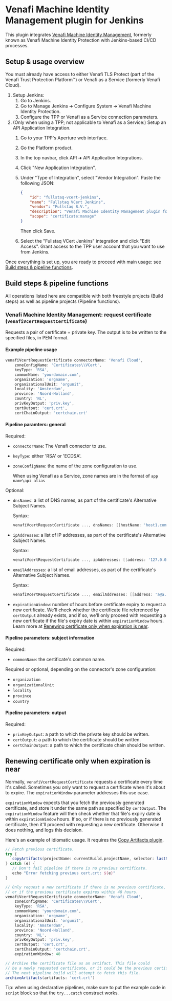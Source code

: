 # Venafi Machine Identity Management plugin for Jenkins

This plugin integrates [Venafi Machine Identity Management](https://support.venafi.com/hc/en-us/articles/217991528-Introducing-VCert-API-Abstraction-for-DevOps), formerly known as Venafi Machine Identity Protection with Jenkins-based CI/CD processes.

## Setup & usage overview

You must already have access to either Venafi TLS Protect (part of the Venafi Trust Protection Platform™) or Venafi as a Service (formerly Venafi Cloud).

 1. Setup Jenkins:
     1. Go to Jenkins.
     2. Go to Manage Jenkins ➜ Configure System ➜ Venafi Machine Identity Protection.
     3. Configure the TPP or Venafi as a Service connection parameters.
 2. (Only when using a TPP; not applicable to Venafi as a Service:) Setup an API Application Integration.
     1. Go to your TPP's Aperture web interface.
     2. Go the Platform product.
     3. In the top navbar, click API ➜ API Application Integrations.
     4. Click "New Application Integration".
     5. Under "Type of Integration", select "Vendor Integration". Paste the following JSON:

        ~~~json
        {
            "id": "fullstaq-vcert-jenkins",
            "name": "Fullstaq VCert Jenkins",
            "vendor": "Fullstaq B.V.",
            "description": "Venafi Machine Identity Management plugin for Jenkins",
            "scope": "certificate:manage"
        }
        ~~~

        Then click Save.

     6. Select the "Fullstaq VCert Jenkins" integration and click "Edit Access". Grant access to the TPP user account that you want to use from Jenkins.

Once everything is set up, you are ready to proceed with main usage: see [Build steps & pipeline functions](#build-steps-pipeline-functions).

## Build steps & pipeline functions

All operations listed here are compatible with both freestyle projects (Build steps) as well as pipeline projects (Pipeline functions).

### Venafi Machine Identity Management: request certificate (`venafiVcertRequestCertificate`)

Requests a pair of certificate + private key. The output is to be written to the specified files, in PEM format.

#### Example pipeline usage

~~~groovy
venafiVcertRequestCertificate connectorName: 'Venafi Cloud',
    zoneConfigName: 'Certificates\\VCert',
    keyType: 'RSA',
    commonName: 'yourdomain.com',
    organization: 'orgname',
    organizationalUnit: 'orgunit',
    locality: 'Amsterdam',
    province: 'Noord-Holland',
    country: 'NL',
    privKeyOutput: 'priv.key',
    certOutput: 'cert.crt',
    certChainOutput: 'certchain.crt'
~~~

#### Pipeline paramters: general

Required:

 * `connectorName`: The Venafi connector to use.
 * `keyType`: either 'RSA' or 'ECDSA'.
 * `zoneConfigName`: the name of the zone configuration to use.

   When using Venafi as a Service, zone names are in the format of `app name\api alias`

Optional:

 * `dnsNames`: a list of DNS names, as part of the certificate's Alternative Subject Names.

    Syntax:

    ~~~groovy
    venafiVcertRequestCertificate ..., dnsNames: [[hostName: 'host1.com'], [hostName: 'host2.com']]
    ~~~

 * `ipAddresses`: a list of IP addresses, as part of the certificate's Alternative Subject Names.

    Syntax:

    ~~~groovy
    venafiVcertRequestCertificate ..., ipAddresses: [[address: '127.0.0.1'], [address: '127.0.0.2']]
    ~~~

 * `emailAddresses`: a list of email addresses, as part of the certificate's Alternative Subject Names.

    Syntax:

    ~~~groovy
    venafiVcertRequestCertificate ..., emailAddresses: [[address: 'a@a.com'], [address: 'b@b.com']]
    ~~~

 * `expirationWindow`: number of hours before certificate expiry to request a new certificate. We'll check whether the certificate file referenced by `certOutput` already exists, and if so, we'll only proceed with requesting a new certificate if the file's expiry date is within `expirationWindow` hours. Learn more at [Renewing certificate only when expiration is near](#renewing-certificate-only-when-expiration-is-near).

#### Pipeline parameters: subject information

Required:

 * `commonName`: the certificate's common name.

Required or optional, depending on the connector's zone configuration:

 * `organization`
 * `organizationalUnit`
 * `locality`
 * `province`
 * `country`

#### Pipeline parameters: output

Required:

 * `privKeyOutput`: a path to which the private key should be written.
 * `certOutput`: a path to which the certificate should be written.
 * `certChainOutput`: a path to which the certificate chain should be written.

## Renewing certificate only when expiration is near

Normally, `venafiVcertRequestCertificate` requests a certificate every time it's called. Sometimes you only want to request a certificate when it's about to expire. The `expirationWindow` parameter addresses this use case.

`expirationWindow` expects that you fetch the previously generated certificate, and store it under the same path as specified by `certOutput`. The `expirationWindow` feature will then check whether that file's expiry date is within `expirationWindow` hours. If so, or if there is no previously generated certificate, then it'll proceed with requesting a new certificate. Otherwise it does nothing, and logs this decision.

Here's an example of idiomatic usage. It requires the [Copy Artifacts plugin](https://plugins.jenkins.io/copyartifact/).

~~~groovy
// Fetch previous certificate.
try {
   copyArtifacts(projectName: currentBuild.projectName, selector: lastSuccessful(), filter: 'cert.crt')
} catch (e) {
   // Don't fail pipeline if there is no previous certificate.
   echo "Error fetching previous cert.crt: ${e}"
}

// Only request a new certificate if there is no previous certificate,
// or if the previous certificate expires within 48 hours.
venafiVcertRequestCertificate connectorName: 'Venafi Cloud',
    zoneConfigName: 'Certificates\\VCert',
    keyType: 'RSA',
    commonName: 'yourdomain.com',
    organization: 'orgname',
    organizationalUnit: 'orgunit',
    locality: 'Amsterdam',
    province: 'Noord-Holland',
    country: 'NL',
    privKeyOutput: 'priv.key',
    certOutput: 'cert.crt',
    certChainOutput: 'certchain.crt',
    expirationWindow: 48

// Archive the certificate file as an artifact. This file could
// be a newly requested certificate, or it could be the previous certificate.
// The next pipeline build will attempt to fetch this file.
archiveArtifacts(artifacts: 'cert.crt')
~~~

Tip: when using declarative pipelines, make sure to put the example code in `script` block so that the `try...catch` construct works.

